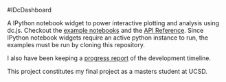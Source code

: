 #IDcDashboard

A IPython notebook widget to power interactive plotting and analysis using dc.js.  Checkout the [example notebooks](https://github.com/dlisuk/iDcDashboard/tree/master/examples) and the [API Reference](https://github.com/dlisuk/iDcDashboard/blob/master/docs/api_doc.md).  Since IPython notebook widgets require an active python instance to run, the examples must be run by cloning this repository.

I also have been keeping a [progress report](https://github.com/dlisuk/iDcDashboard/blob/master/journal.md) of the development timeline.

This project constitutes my final project as a masters student at UCSD.